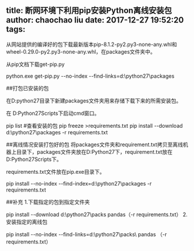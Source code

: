 title: 断网环境下利用pip安装Python离线安装包
author: chaochao liu
date: 2017-12-27 19:52:20
tags:
---
从网站提供的编译好的包下载最新版本pip-8.1.2-py2.py3-none-any.whl和wheel-0.29.0-py2.py3-none-any.whl，在packages文件夹中。

从pip文档下载get-pip.py

python.exe get-pip.py --no-index --find-links=d:\python27\packages


##打包已安装的包

在D:python27目录下新建packages文件夹用来存储下载下来的所需安装包。
<!--more-->
在 D:Python27Scripts下启动cmd窗口。

pip list #查看安装的包
pip freeze >requirements.txt
pip install --download d:\python27\packages -r requirements.txt

##离线情况安装打包好的包
将packages文件夹和requirement.txt拷贝至离线机器上目录下，packages文件夹放在D:Python27下，requirement.txt放在D:Python27Scripts下。

requirements.txt文件放在pip.exe目录下。

pip install --no-index --find-index=d:\python27\packages -r requirements.txt

##补充
1.下载指定的包到指定文件夹

pip install --download d:\python27\packs pandas（-r requirements.txt）
2.安装指定的离线包

pip install --no-index --find-links=d:\python27\packs\ pandas （-r requirements.txt）